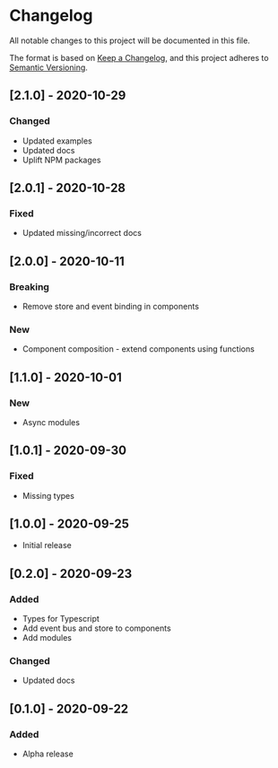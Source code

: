 # Changelog
All notable changes to this project will be documented in this file.

The format is based on [Keep a Changelog](https://keepachangelog.com/en/1.0.0/),
and this project adheres to [Semantic Versioning](https://semver.org/spec/v2.0.0.html).

## [2.1.0] - 2020-10-29

### Changed
- Updated examples
- Updated docs
- Uplift NPM packages

## [2.0.1] - 2020-10-28

### Fixed
- Updated missing/incorrect docs

## [2.0.0] - 2020-10-11

### Breaking
- Remove store and event binding in components

### New
- Component composition - extend components using functions

## [1.1.0] - 2020-10-01

### New
- Async modules

## [1.0.1] - 2020-09-30

### Fixed
- Missing types

## [1.0.0] - 2020-09-25

- Initial release

## [0.2.0] - 2020-09-23

### Added
- Types for Typescript
- Add event bus and store to components
- Add modules

### Changed
- Updated docs

## [0.1.0] - 2020-09-22

### Added
- Alpha release